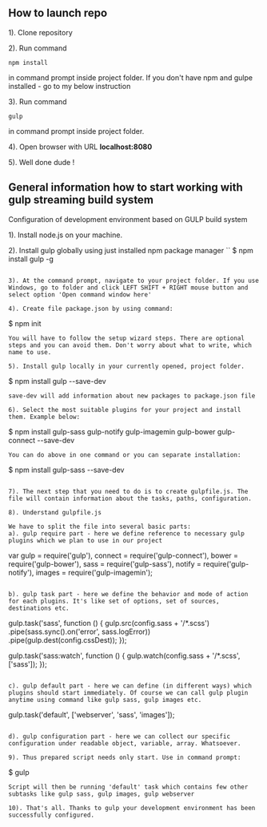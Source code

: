## How to launch repo

1). Clone repository

2). Run command 
```
npm install
```
in command prompt inside project folder. If you don't have npm and gulpe installed - go to my below instruction

3). Run command 
```
gulp
```
in command prompt inside project folder.

4). Open browser with URL **localhost:8080**

5). Well done dude ! 


## General information how to start working with gulp streaming build system
Configuration of development environment based on GULP build system

1). Install node.js on your machine.

2). Install gulp globally using just installed npm package manager 
``
$ npm install gulp -g
```

3). At the command prompt, navigate to your project folder. If you use Windows, go to folder and click LEFT SHIFT + RIGHT mouse button and select option 'Open command window here'

4). Create file package.json by using command:
```
$ npm init
```
You will have to follow the setup wizard steps. There are optional steps and you can avoid them. Don't worry about what to write, which name to use.

5). Install gulp locally in your currently opened, project folder.
```
$ npm install gulp --save-dev
```
save-dev will add information about new packages to package.json file

6). Select the most suitable plugins for your project and install them. Example below:
```
$ npm install gulp-sass gulp-notify gulp-imagemin gulp-bower gulp-connect --save-dev
```
You can do above in one command or you can separate installation:
```
$ npm install gulp-sass --save-dev
```

7). The next step that you need to do is to create gulpfile.js. The file will contain information about the tasks, paths, configuration.

8). Understand gulpfile.js 

We have to split the file into several basic parts:
a). gulp require part - here we define reference to necessary gulp plugins which we plan to use in our project
```
var gulp = require('gulp'),
	connect = require('gulp-connect'), 
	bower = require('gulp-bower'),
	sass = require('gulp-sass'),
	notify = require('gulp-notify'),
	images = require('gulp-imagemin');
```

b). gulp task part - here we define the behavior and mode of action for each plugins. It's like set of options, set of sources, destinations etc.
```
gulp.task('sass', function () {
  gulp.src(config.sass + '/*.scss')
    .pipe(sass.sync().on('error', sass.logError))
    .pipe(gulp.dest(config.cssDest));
});

 
gulp.task('sass:watch', function () {
  gulp.watch(config.sass + '/*.scss', ['sass']);
});
```

c). gulp default part - here we can define (in different ways) which plugins should start immediately. Of course we can call gulp plugin anytime using command like gulp sass, gulp images etc.
```
gulp.task('default', ['webserver', 'sass', 'images']);
```

d). gulp configuration part - here we can collect our specific configuration under readable object, variable, array. Whatsoever.

9). Thus prepared script needs only start. Use in command prompt:
```
$ gulp
```
Script will then be running 'default' task which contains few other subtasks like gulp sass, gulp images, gulp webserver

10). That's all. Thanks to gulp your development environment has been successfully configured. 
